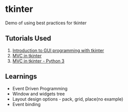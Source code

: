 # tkinter
Demo of using best practices for tkinter


## Tutorials Used
1. [Introduction to GUI programming with tkinter](https://python-textbok.readthedocs.io/en/latest/Introduction_to_GUI_Programming.html)
1. [MVC in tkinter](https://sukhbinder.wordpress.com/2014/12/25/an-example-of-model-view-controller-design-pattern-with-tkinter-python/)
1. [MVC in tkinter - Python 3 ](https://sukhbinder.wordpress.com/2020/10/07/an-example-of-model-view-controller-design-pattern-with-tkinter-python-3/)


##  Learnings
* Event Driven Programming
* Window and widgets tree
* Layout design options - pack, grid, place(no example)
* Event binding